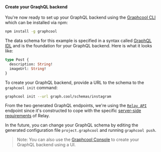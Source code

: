 #### Create your GraqhQL backend

You're now ready to set up your GraphQL backend using the [Graphcool CLI](https://www.npmjs.com/package/graphcool) which can be installed via npm:

```sh
npm install -g graphcool
```

The data schema for this example is specified in a syntax called [GraphQL IDL](https://www.graph.cool/docs/faq/graphql-idl-schema-definition-language-kr84dktnp0/) and is the foundation for your GraphQL backend. Here is what it looks like:

```graphql
type Post {
  description: String!
  imageUrl: String!
}
```

To create your GraphQL backend, provide a URL to the schema to the `graphcool init` command:

```sh
graphcool init --url graph.cool/schemas/instagram 
```

From the two generated GraphQL endpoints, we're using the [`Relay API`]() endpoint since it's constructed to cope with the specific [server-side requirements]() of Relay.

In the future, you can change your GraphQL schema by editing the generated configuration file `project.graphcool` and running `graphcool push`.

> Note: You can also use the [Graphcool Console](https://console.graph.cool) to create your GraphQL backend using a UI.

